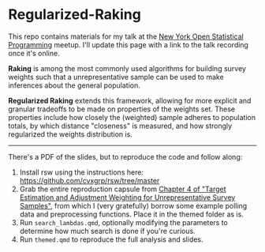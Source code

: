 # Regularized-Raking

This repo contains materials for my talk at the [New York Open Statistical Programming](https://nyhackr.org/) meetup. I'll update this page with a link to the talk recording once it's online.

**Raking** is among the most commonly used algorithms for building survey weights such that a unrepresentative sample can be used to make inferences about the general population.

**Regularized Raking** extends this framework,
allowing for more explicit and granular tradeoffs to be made on properties of the weights set. These properties include how closely the (weighted) sample adheres to population totals, by which distance "closeness" is measured, and how strongly regularized the weights distribution is.

---

There's a PDF of the slides, but to reproduce the code and follow along:
1. Install rsw using the instructions here: https://github.com/cvxgrp/rsw/tree/master
2. Grab the entire reproduction capsule from [Chapter 4 of "Target Estimation and Adjustment Weighting for Unrepresentative Survey Samples"](https://codeocean.com/capsule/4173151/tree/v1), from which I (very gratefully) borrow some example polling data and preprocessing functions. Place it in the themed folder as is.
3. Run `search_lambdas.qmd`, optionally modifying the parameters to determine how much search is done if you're curious.
4. Run `themed.qmd` to reproduce the full analysis and slides.


